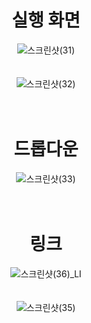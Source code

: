 <div align="center">

# 실행 화면

![스크린샷(31)](https://user-images.githubusercontent.com/104752202/169693257-f44abb1b-d327-43b2-a97d-7f049350bc32.png)
<br><br><br>
![스크린샷(32)](https://user-images.githubusercontent.com/104752202/169693261-deacbb4b-8ded-4d27-94ea-97b2b4b51952.png)
<br><br><br>

# 드롭다운

![스크린샷(33)](https://user-images.githubusercontent.com/104752202/169693501-df468b68-b013-4a85-be51-67d6b49e6461.png)
<br><br><br>

# 링크

![스크린샷(36)_LI](https://user-images.githubusercontent.com/104752202/169693538-7a8c5876-c2c3-41db-8955-0853dddc8959.jpg)
<br><br><br>
![스크린샷(35)](https://user-images.githubusercontent.com/104752202/169693549-08faf3ff-649b-4942-9115-2fe517dc2dd5.png)
<br><br><br>
  
</div>
